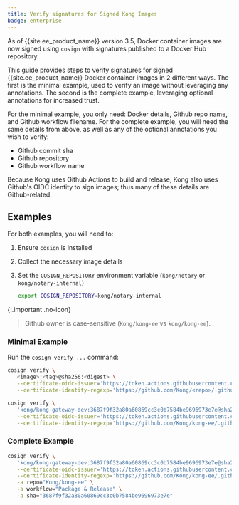 ```yaml
---
title: Verify signatures for Signed Kong Images
badge: enterprise
---
```


As of {{site.ee_product_name}} version 3.5, Docker container images are now signed using `cosign` with signatures published to a Docker Hub repository.

This guide provides steps to verify signatures for signed {{site.ee_product_name}} Docker container images in 2 different ways. The first is the minimal example, used to verify an image without leveraging any annotations. The second is the complete example, leveraging optional annotations for increased trust.

For the minimal example, you only need: Docker details, Github repo name, and Github workflow filename.
For the complete example, you will need the same details from above, as well as any of the optional annotations you wish to verify:

- Github commit sha
- Github repository
- Github workflow name

Because Kong uses Github Actions to build and release, Kong also uses Github's OIDC identity to sign images; thus many of these details are Github-related.

## Examples

For both examples, you will need to:

1. Ensure `cosign` is installed

2. Collect the necessary image details

3. Set the `COSIGN_REPOSITORY` environment variable (`kong/notary` or `kong/notary-internal`)

   ```sh
   export COSIGN_REPOSITORY=kong/notary-internal
   ```

{:.important .no-icon}
> Github owner is case-sensitive (`Kong/kong-ee` vs `kong/kong-ee`).

### Minimal Example

Run the `cosign verify ...` command:

```sh
cosign verify \
   <image>:<tag>@sha256:<digest> \
   --certificate-oidc-issuer='https://token.actions.githubusercontent.com' \
   --certificate-identity-regexp='https://github.com/Kong/<repo>/.github/workflows/<workflow filename>*'
```

```sh
cosign verify \
   'kong/kong-gateway-dev:3687f9f32a80a60869cc3c0b7584be9696973e7e@sha256:65310a3947775cb3ac30f3c21504c2c8d28a688825b2256a40678bc2cbee1189' \
   --certificate-oidc-issuer='https://token.actions.githubusercontent.com' \
   --certificate-identity-regexp='https://github.com/Kong/kong-ee/.github/workflows/release.yml*'
```

### Complete Example

```sh
cosign verify \
   'kong/kong-gateway-dev:3687f9f32a80a60869cc3c0b7584be9696973e7e@sha256:65310a3947775cb3ac30f3c21504c2c8d28a688825b2256a40678bc2cbee1189' \
   --certificate-oidc-issuer='https://token.actions.githubusercontent.com' \
   --certificate-identity-regexp='https://github.com/Kong/kong-ee/.github/workflows/release.yml*' \
   -a repo="Kong/kong-ee" \
   -a workflow="Package & Release" \
   -a sha="3687f9f32a80a60869cc3c0b7584be9696973e7e"
```
